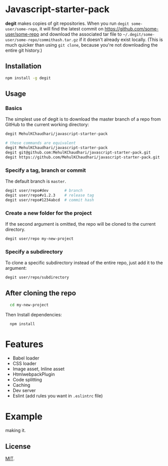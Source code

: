 # Javascript-starter-pack


**degit** makes copies of git repositories. When you run `degit some-user/some-repo`, it will find the latest commit on https://github.com/some-user/some-repo and download the associated tar file to `~/.degit/some-user/some-repo/commithash.tar.gz` if it doesn't already exist locally. (This is much quicker than using `git clone`, because you're not downloading the entire git history.)

## Installation

```bash
npm install -g degit
```

## Usage

### Basics

The simplest use of degit is to download the master branch of a repo from GitHub to the current working directory:

```bash
degit MehulKChaudhari/javascript-starter-pack

# these commands are equivalent
degit MehulKChaudhari/javascript-starter-pack
degit git@github.com:MehulKChaudhari/javascript-starter-pack.git
degit https://github.com/MehulKChaudhari/javascript-starter-pack.git
```


### Specify a tag, branch or commit

The default branch is `master`.

```bash
degit user/repo#dev       # branch
degit user/repo#v1.2.3    # release tag
degit user/repo#1234abcd  # commit hash
````

### Create a new folder for the project

If the second argument is omitted, the repo will be cloned to the current directory.

```bash
degit user/repo my-new-project
```

### Specify a subdirectory

To clone a specific subdirectory instead of the entire repo, just add it to the argument:

```bash
degit user/repo/subdirectory
```
## After cloning the repo
```bash
  cd my-new-project
```
Then Install dependencies:
```bash
  npm install
```

# Features

* Babel loader
* CSS loader
* Image asset, Inline asset 
* HtmlwebpackPlugin
* Code splitting 
* Caching 
* Dev server
* Eslint (add rules you want in `.eslintrc` file)

# Example
making it.

## License

[MIT](LICENSE).
